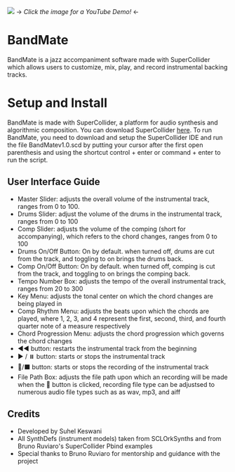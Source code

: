 
[<img src="https://preview.redd.it/bnagpyoe2zm51.png?width=1536&format=png&auto=webp&s=50d4190cbb7889962a7efb92b2839ac3c7420d45">](https://youtu.be/2DsOu3cBAS8)
-> *Click the image for a YouTube Demo!* <-

# BandMate <br>
BandMate is a jazz accompaniment software made with SuperCollider which allows users to customize, mix, play, and record instrumental backing tracks.  

# Setup and Install
BandMate is made with SuperCollider, a platform for audio synthesis and algorithmic composition. You can download SuperCollider [here](https://supercollider.github.io/). To run BandMate, you need to download and setup the SuperCollider IDE and run the file BandMatev1.0.scd by putting your cursor after the first open parenthesis and using the shortcut control + enter or command + enter to run the script.

## User Interface Guide <br>
- Master Slider: adjusts the overall volume of the instrumental track, ranges from 0 to 100.
- Drums Slider: adjust the volume of the drums in the instrumental track, ranges from 0 to 100
- Comp Slider: adjusts the volume of the comping (short for accompanying), which refers to the chord changes, ranges from 0 to 100
- Drums On/Off Button: On by default. when turned off, drums are cut from the track, and toggling to on brings the drums back.
- Comp On/Off Button: On by default. when turned off, comping is cut from the track, and toggling to on brings the comping back.
- Tempo Number Box: adjusts the tempo of the overall instrumental track, ranges from 20 to 300
- Key Menu: adjusts the tonal center on which the chord changes are being played in
- Comp Rhythm Menu: adjusts the beats upon which the chords are played, where 1, 2, 3, and 4 represent the first, second, third, and fourth quarter note of a measure respectively
- Chord Progression Menu: adjusts the chord progression which governs the chord changes
- ◀️◀️ button: restarts the instrumental track from the beginning
- ▶ / ⏸️ button: starts or stops the instrumental track
- 🔴/⬛ button: starts or stops the recording of the instrumental track
- File Path Box: adjusts the file path upon which an recording will be made when the 🔴 button is clicked, recording file type can be adjustsed to numerous audio file types such as as wav, mp3, and aiff

## Credits <br>
- Developed by Suhel Keswani
- All SynthDefs (instrument models) taken from SCLOrkSynths and from Bruno Ruviaro's SuperCollider Pbind examples
- Special thanks to Bruno Ruviaro for mentorship and guidance with the project
